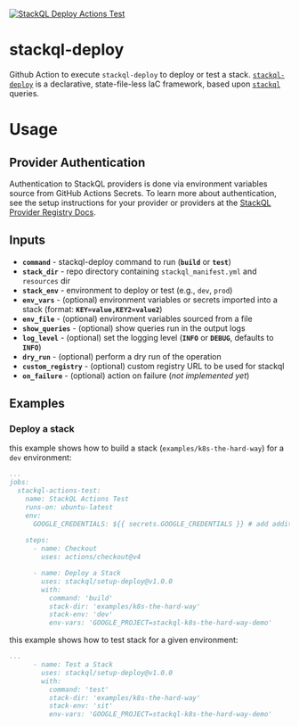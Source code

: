 [![StackQL Deploy Actions Test](https://github.com/stackql/stackql-deploy/actions/workflows/stackql-deploy-actions-test.yml/badge.svg)](https://github.com/stackql/stackql-deploy/actions/workflows/stackql-deploy-actions-test.yml)

# stackql-deploy
Github Action to execute `stackql-deploy` to deploy or test a stack.  [`stackql-deploy`](https://github.com/stackql/stackql-deploy) is a declarative, state-file-less IaC framework, based upon [`stackql`](https://github.com/stackql/stackql) queries.

# Usage

## Provider Authentication
Authentication to StackQL providers is done via environment variables source from GitHub Actions Secrets.  To learn more about authentication, see the setup instructions for your provider or providers at the [StackQL Provider Registry Docs](https://stackql.io/registry).  

## Inputs
- **`command`** - stackql-deploy command to run (__`build`__ or __`test`__)
- **`stack_dir`** - repo directory containing `stackql_manifest.yml` and `resources` dir
- **`stack_env`** - environment to deploy or test (e.g., `dev`, `prod`)
- **`env_vars`** - (optional) environment variables or secrets imported into a stack (format: __`KEY=value,KEY2=value2`__)
- **`env_file`** - (optional) environment variables sourced from a file 
- **`show_queries`** - (optional) show queries run in the output logs
- **`log_level`** - (optional) set the logging level (__`INFO`__ or __`DEBUG`__, defaults to __`INFO`__)
- **`dry_run`** - (optional) perform a dry run of the operation
- **`custom_registry`** - (optional) custom registry URL to be used for stackql
- **`on_failure`** - (optional) action on failure (*not implemented yet*)

## Examples

### Deploy a stack

this example shows how to build a stack (`examples/k8s-the-hard-way`) for a `dev` environment:

```yaml
...
jobs:
  stackql-actions-test:
    name: StackQL Actions Test
    runs-on: ubuntu-latest
    env:
      GOOGLE_CREDENTIALS: ${{ secrets.GOOGLE_CREDENTIALS }} # add additional cloud provider creds here as needed
    
    steps:
      - name: Checkout
        uses: actions/checkout@v4

      - name: Deploy a Stack
        uses: stackql/setup-deploy@v1.0.0
        with:
          command: 'build'
          stack-dir: 'examples/k8s-the-hard-way'
          stack-env: 'dev'
          env-vars: 'GOOGLE_PROJECT=stackql-k8s-the-hard-way-demo'
```

this example shows how to test stack for a given environment:

```yaml
...
      - name: Test a Stack
        uses: stackql/setup-deploy@v1.0.0
        with:
          command: 'test'
          stack-dir: 'examples/k8s-the-hard-way'
          stack-env: 'sit'
          env-vars: 'GOOGLE_PROJECT=stackql-k8s-the-hard-way-demo'
```
